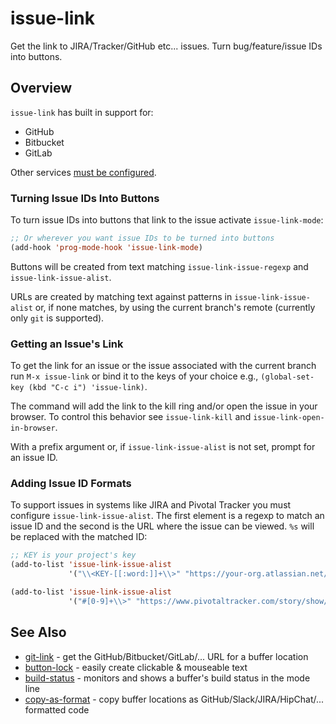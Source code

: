 # issue-link

Get the link to JIRA/Tracker/GitHub etc... issues. Turn bug/feature/issue IDs into buttons.

## Overview

`issue-link` has built in support for:

* GitHub
* Bitbucket
* GitLab

Other services [must be configured](#adding-issue-id-formats).

### Turning Issue IDs Into Buttons

To turn issue IDs into buttons that link to the issue activate `issue-link-mode`:

```el
;; Or wherever you want issue IDs to be turned into buttons
(add-hook 'prog-mode-hook 'issue-link-mode)
```

Buttons will be created from text matching `issue-link-issue-regexp`
and `issue-link-issue-alist`.

URLs are created by matching text against patterns in `issue-link-issue-alist` or, if none matches,
by using the current branch's remote (currently only `git` is supported).

### Getting an Issue's Link

To get the link for an issue or the issue associated with the current branch run `M-x issue-link`
or bind it to the keys of your choice e.g., `(global-set-key (kbd "C-c i") 'issue-link)`.

The command will add the link to the kill ring and/or open the issue in your browser. To control this
behavior see `issue-link-kill` and `issue-link-open-in-browser`.

With a prefix argument or, if `issue-link-issue-alist` is not set, prompt for an issue ID.

### Adding Issue ID Formats

To support issues in systems like JIRA and Pivotal Tracker you must configure `issue-link-issue-alist`.
The first element is a regexp to match an issue ID and the second is the URL where the issue
can be viewed. `%s` will be replaced with the matched ID:

```el
;; KEY is your project's key
(add-to-list 'issue-link-issue-alist
             '("\\<KEY-[[:word:]]+\\>" "https://your-org.atlassian.net/browse/%s"))

(add-to-list 'issue-link-issue-alist
             '("#[0-9]+\\>" "https://www.pivotaltracker.com/story/show/%s"))

```

## See Also

* [git-link](https://github.com/sshaw/git-link) - get the GitHub/Bitbucket/GitLab/... URL for a buffer location
* [button-lock](https://github.com/rolandwalker/button-lock) - easily create clickable & mouseable text
* [build-status](https://github.com/sshaw/build-status) - monitors and shows a buffer's build status in the mode line
* [copy-as-format](https://github.com/sshaw/copy-as-format) - copy buffer locations as GitHub/Slack/JIRA/HipChat/... formatted code
